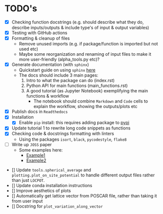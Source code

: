 # TODO's

- [x] Checking function docstrings (e.g. should describe what they do, describe inputs/outputs & include type's of input & output variables) 
- [x] Testing with GitHub actions
- [x] Formatting & cleanup of files
    * Remove unused imports (e.g. if package/function is imported but not used etc)
    * Maybe some reorganization and renaming of input files to make it more user-friendly (alpha_tools.py etc)?
- [x] Generate documentation (with `sphinx`)
    * Quickstart guide on using `sphinx` [here](https://www.sphinx-doc.org/en/master/usage/quickstart.html)
    * The docs should include 3 main pages:
        1. Intro to what the package can do (index.rst)
        2. Python API for main functions (main_functions.rst)
        3. A good tutorial (as Jupyter Notebook) exemplifying the main functions & workflow
            * The notebook should combine `Markdown` and `Code` cells to explain the workflow, showing the outputs/plots etc
- [x] Publish docs in `Readthedocs`
- [x] Installation
  - [x] Enable `pip` install: this requires adding package to [pypi](https://pypi.org/)
- [x] Update tutorial 1 to rewrite long code snippets as functions
- [x] Checking code & docstrings formatting with linters
    * Using the packages `isort`, `black`, `pycodestyle`, `flake8`
- [ ] Write up `JOSS` paper
  - Some examples here: 
    - [Example1](https://joss.theoj.org/papers/10.21105/joss.04817)
    - [Example2](https://joss.theoj.org/papers/10.21105/joss.03171)
- [] Update `tools.spherical_average` and `plotting.plot_on_site_potential` to handle different output files rather than just `LOCPOT`. 
- [] Update conda installation instructions
- [] Improve aesthetics of plots
- [] Automatically get lattice vector from POSCAR file, rather than taking it from user input
- [] Docstring for `plot_variation_along_vector`
